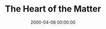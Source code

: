 ---
layout: series
series: "The Heart of the Matter"
permalink: "/the-heart-of-the-matter/"
title: "The Heart of the Matter"
date: 2000-04-08 00:00:00
endDate: 2000-04-22 00:00:00
description: "Aren't all religions the same? Join us and learn the basics of Christianity. "
src: "http://s3.amazonaws.com/crossroads-media/images/legacy/content/GenericCrnerSign.jpg"
---